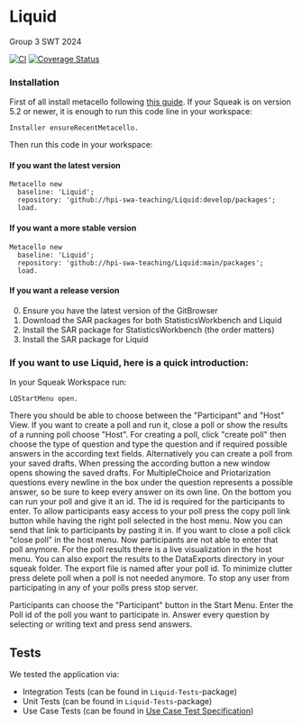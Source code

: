# Liquid

Group 3 SWT 2024

[![CI](https://github.com/hpi-swa-teaching/Liquid/workflows/CI/badge.svg?branch=develop)](https://github.com/hpi-swa-teaching/Liquid/actions)
[![Coverage Status](https://coveralls.io/repos/github/hpi-swa-teaching/Liquid/badge.svg?branch=develop)](https://coveralls.io/github/hpi-swa-teaching/Liquid?branch=develop)

### Installation

First of all install metacello following [this guide](https://github.com/Metacello/metacello#squeak). If your Squeak is on version 5.2 or newer, it is enough to run this code line in your workspace:

```smalltalk
Installer ensureRecentMetacello.
```

Then run this code in your workspace:

#### If you want the latest version

```smalltalk
Metacello new
  baseline: 'Liquid';
  repository: 'github://hpi-swa-teaching/Liquid:develop/packages';
  load.
```

#### If you want a more stable version

```smalltalk
Metacello new
  baseline: 'Liquid';
  repository: 'github://hpi-swa-teaching/Liquid:main/packages';
  load.
```

#### If you want a release version

0. Ensure you have the latest version of the GitBrowser
1. Download the SAR packages for both StatisticsWorkbench and Liquid
2. Install the SAR package for StatisticsWorkbench (the order matters)
3. Install the SAR package for Liquid

### If you want to use Liquid, here is a quick introduction:

In your Squeak Workspace run:

```smalltalk
LQStartMenu open.
```

There you should be able to choose between the "Participant" and "Host" View.
If you want to create a poll and run it, close a poll or show the results of a running poll choose "Host". For creating a poll, click "create poll" then choose the type of question and type the question and if required possible answers in the according text fields. Alternatively you can create a poll from your saved drafts. When pressing the according button a new window opens showing the saved drafts.
For MultipleChoice and Priotarization questions every newline in the box under the question represents a possible answer, so be sure to keep every answer on its own line.
On the bottom you can run your poll and give it an id. The id is required for the participants to enter. To allow participants easy access to your poll press the copy poll link button while having the right poll selected in the host menu. Now you can send that link to participants by pasting it in.
If you want to close a poll click "close poll" in the host menu. Now participants are not able to enter that poll anymore.
For the poll results there is a live visualization in the host menu. You can also export the results to the DataExports directory in your squeak folder. The export file is named after your poll id. To minimize clutter press delete poll when a poll is not needed anymore.
To stop any user from participating in any of your polls press stop server.

Participants can choose the "Participant" button in the Start Menu. Enter the Poll id of the poll you want to participate in. Answer every question by selecting or writing text and press send answers.

## Tests
We tested the application via:
- Integration Tests (can be found in `Liquid-Tests`-package)
- Unit Tests (can be found in `Liquid-Tests`-package)
- Use Case Tests (can be found in [Use Case Test Specification](https://github.com/hpi-swa-teaching/Liquid/blob/develop/docs/UseCases.md))
